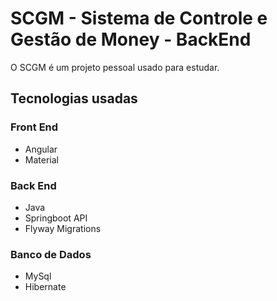 # SCGM - Sistema de Controle e Gestão de Money - BackEnd

O SCGM é um projeto pessoal usado para estudar. 

## Tecnologias usadas
### Front End
  - Angular
  - Material 

### Back End
 - Java
 - Springboot API
 - Flyway Migrations
 
### Banco de Dados
 - MySql
 - Hibernate
